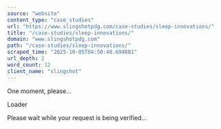 ```yaml
---
source: "website"
content_type: "case_studies"
url: "https://www.slingshotpdg.com/case-studies/sleep-innovations/"
title: "/case-studies/sleep-innovations/"
domain: "www.slingshotpdg.com"
path: "/case-studies/sleep-innovations/"
scraped_time: "2025-10-05T04:50:40.694881"
url_depth: 2
word_count: 12
client_name: "slingshot"
---
```


One moment, please...

Loader

Please wait while your request is being verified...